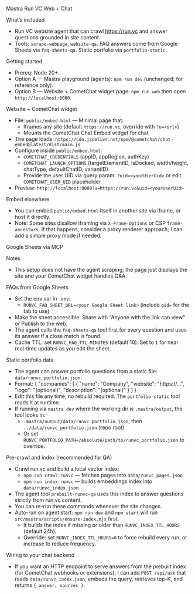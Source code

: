Mastra Run VC Web + Chat

What’s included
- Run VC website agent that can crawl https://run.vc and answer questions grounded in site content.
- Tools: `scrape-webpage`, `website-qa`. FAQ answers come from Google Sheets via `faq-sheets-qa`. Static portfolio via `portfolio-static`.

Getting started
- Prereq: Node 20+.
- Option A — Mastra playground (agents): `npm run dev` (unchanged; for reference only).
- Option B — Website + CometChat widget page: `npm run web` then open `http://localhost:8080`.

Website + CometChat widget
- File: `public/embed.html` — Minimal page that:
  - Iframes any site (default `https://run.vc`, override with `?u=<url>`)
  - Mounts the CometChat Chat Embed widget for chat
- The page loads: `https://cdn.jsdelivr.net/npm/@cometchat/chat-embed@latest/dist/main.js`
- Configure inside `public/embed.html`:
  - `COMETCHAT_CREDENTIALS` (appID, appRegion, authKey)
  - `COMETCHAT_LAUNCH_OPTIONS` (targetElementID, isDocked, width/height, chatType, defaultChatID, variantID)
  - Provide the user UID via query param: `?uid=<yourUserUid>` or edit `COMETCHAT_USER_UID` placeholder
- Preview: `http://localhost:8080?u=https://run.vc&uid=<yourUserUid>`

Embed elsewhere
- You can embed `public/embed.html` itself in another site via iframe, or host it directly.
- Note: Some sites disallow iframing via `X-Frame-Options` or CSP `frame-ancestors`. If that happens, consider a proxy renderer approach; I can add a simple proxy mode if needed.

Google Sheets via MCP
 

Notes
- This setup does not have the agent scraping; the page just displays the site and your CometChat widget handles Q&A.

FAQs from Google Sheets
- Set the env var in `.env`:
  - `RUNVC_FAQ_SHEET_URL=<your Google Sheet link>` (include `gid=` for the tab to use)
- Make the sheet accessible: Share with “Anyone with the link can view” or Publish to the web.
- The agent calls the `faq-sheets-qa` tool first for every question and uses its answer if a close match is found.
- Cache TTL: set `RUNVC_FAQ_TTL_MINUTES` (default 10). Set to `1` for near real-time updates as you edit the sheet.

Static portfolio data
- The agent can answer portfolio questions from a static file: `data/runvc_portfolio.json`.
- Format:
  {
    "companies": [ { "name": "Company", "website": "https://...", "logo": "(optional)", "description": "(optional)" } ]
  }
- Edit this file any time; no rebuild required. The `portfolio-static` tool reads it at runtime.
- If running via `mastra dev` where the working dir is `.mastra/output`, the tool looks in:
  - `.mastra/output/data/runvc_portfolio.json`, then `../data/runvc_portfolio.json` (repo root)
  - Or set `RUNVC_PORTFOLIO_PATH=/absolute/path/to/runvc_portfolio.json` to override.

Pre-crawl and index (recommended for QA)
- Crawl run.vc and build a local vector index:
  - `npm run crawl:runvc` — fetches pages into `data/runvc_pages.json`
  - `npm run index:runvc` — builds embeddings index into `data/runvc_index.json`
- The agent tool `prebuilt-runvc-qa` uses this index to answer questions strictly from run.vc content.
- You can re-run these commands whenever the site changes.
- Auto-run on agent start: `npm run dev` and `npm start` will run `src/mastra/scripts/ensure-index.mjs` first.
  - It builds the index if missing or older than `RUNVC_INDEX_TTL_HOURS` (default 24h).
  - Override: set `RUNVC_INDEX_TTL_HOURS=0` to force rebuild every run, or increase to reduce frequency.

 

Wiring to your chat backend
- If you want an HTTP endpoint to serve answers from the prebuilt index (for CometChat webhooks or extensions), I can add `POST /api/ask` that reads `data/runvc_index.json`, embeds the query, retrieves top-K, and returns `{ answer, sources }`.
